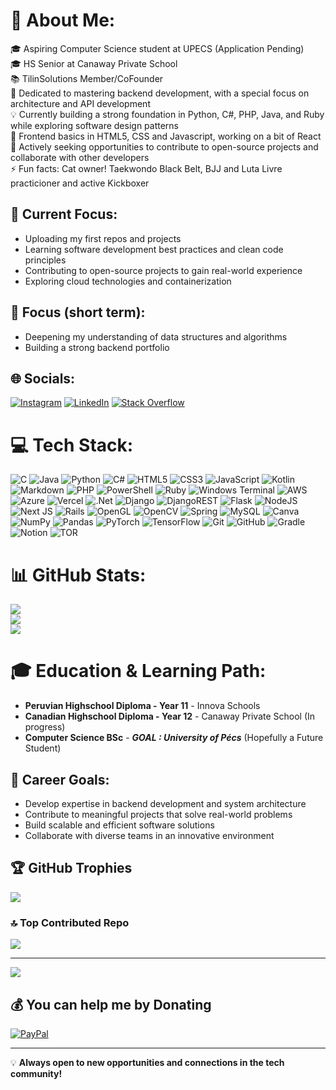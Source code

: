 # 💫 About Me:
🎓 Aspiring Computer Science student at UPECS (Application Pending)<br>
🎓 HS Senior at Canaway Private School<br>
📚 TilinSolutions Member/CoFounder<br>
🚀 Dedicated to mastering backend development, with a special focus on architecture and API development<br>
💡 Currently building a strong foundation in Python, C#, PHP, Java, and Ruby while exploring software design patterns<br>
🌱 Frontend basics in HTML5, CSS and Javascript, working on a bit of React<br>
👯 Actively seeking opportunities to contribute to open-source projects and collaborate with other developers<br>
⚡ Fun facts: Cat owner! Taekwondo Black Belt, BJJ and Luta Livre practicioner and active Kickboxer<br>

## 🎯 Current Focus:
- Uploading my first repos and projects
- Learning software development best practices and clean code principles
- Contributing to open-source projects to gain real-world experience
- Exploring cloud technologies and containerization

## 🎯 Focus (short term):
- Deepening my understanding of data structures and algorithms
- Building a strong backend portfolio
## 🌐 Socials:
[![Instagram](https://img.shields.io/badge/Instagram-%23E4405F.svg?logo=Instagram&logoColor=white)](https://instagram.com/polterwine_egoz) [![LinkedIn](https://img.shields.io/badge/LinkedIn-%230077B5.svg?logo=linkedin&logoColor=white)](https://linkedin.com/in/gabriel-gonzalez-polar-alanis) [![Stack Overflow](https://img.shields.io/badge/-Stackoverflow-FE7A16?logo=stack-overflow&logoColor=white)](https://stackoverflow.com/users/28932631) 

# 💻 Tech Stack:
![C](https://img.shields.io/badge/c-%2300599C.svg?style=plastic&logo=c&logoColor=white) ![Java](https://img.shields.io/badge/java-%23ED8B00.svg?style=plastic&logo=openjdk&logoColor=white) ![Python](https://img.shields.io/badge/python-3670A0?style=plastic&logo=python&logoColor=ffdd54) ![C#](https://img.shields.io/badge/c%23-%23239120.svg?style=plastic&logo=csharp&logoColor=white) ![HTML5](https://img.shields.io/badge/html5-%23E34F26.svg?style=plastic&logo=html5&logoColor=white) ![CSS3](https://img.shields.io/badge/css3-%231572B6.svg?style=plastic&logo=css3&logoColor=white) ![JavaScript](https://img.shields.io/badge/javascript-%23323330.svg?style=plastic&logo=javascript&logoColor=%23F7DF1E) ![Kotlin](https://img.shields.io/badge/kotlin-%237F52FF.svg?style=plastic&logo=kotlin&logoColor=white) ![Markdown](https://img.shields.io/badge/markdown-%23000000.svg?style=plastic&logo=markdown&logoColor=white) ![PHP](https://img.shields.io/badge/php-%23777BB4.svg?style=plastic&logo=php&logoColor=white) ![PowerShell](https://img.shields.io/badge/PowerShell-%235391FE.svg?style=plastic&logo=powershell&logoColor=white) ![Ruby](https://img.shields.io/badge/ruby-%23CC342D.svg?style=plastic&logo=ruby&logoColor=white) ![Windows Terminal](https://img.shields.io/badge/Windows%20Terminal-%234D4D4D.svg?style=plastic&logo=windows-terminal&logoColor=white) ![AWS](https://img.shields.io/badge/AWS-%23FF9900.svg?style=plastic&logo=amazon-aws&logoColor=white) ![Azure](https://img.shields.io/badge/azure-%230072C6.svg?style=plastic&logo=microsoftazure&logoColor=white) ![Vercel](https://img.shields.io/badge/vercel-%23000000.svg?style=plastic&logo=vercel&logoColor=white) ![.Net](https://img.shields.io/badge/.NET-5C2D91?style=plastic&logo=.net&logoColor=white) ![Django](https://img.shields.io/badge/django-%23092E20.svg?style=plastic&logo=django&logoColor=white) ![DjangoREST](https://img.shields.io/badge/DJANGO-REST-ff1709?style=plastic&logo=django&logoColor=white&color=ff1709&labelColor=gray) ![Flask](https://img.shields.io/badge/flask-%23000.svg?style=plastic&logo=flask&logoColor=white) ![NodeJS](https://img.shields.io/badge/node.js-6DA55F?style=plastic&logo=node.js&logoColor=white) ![Next JS](https://img.shields.io/badge/Next-black?style=plastic&logo=next.js&logoColor=white) ![Rails](https://img.shields.io/badge/rails-%23CC0000.svg?style=plastic&logo=ruby-on-rails&logoColor=white) ![OpenGL](https://img.shields.io/badge/OpenGL-%23FFFFFF.svg?style=plastic&logo=opengl) ![OpenCV](https://img.shields.io/badge/opencv-%23white.svg?style=plastic&logo=opencv&logoColor=white) ![Spring](https://img.shields.io/badge/spring-%236DB33F.svg?style=plastic&logo=spring&logoColor=white) ![MySQL](https://img.shields.io/badge/mysql-4479A1.svg?style=plastic&logo=mysql&logoColor=white) ![Canva](https://img.shields.io/badge/Canva-%2300C4CC.svg?style=plastic&logo=Canva&logoColor=white) ![NumPy](https://img.shields.io/badge/numpy-%23013243.svg?style=plastic&logo=numpy&logoColor=white) ![Pandas](https://img.shields.io/badge/pandas-%23150458.svg?style=plastic&logo=pandas&logoColor=white) ![PyTorch](https://img.shields.io/badge/PyTorch-%23EE4C2C.svg?style=plastic&logo=PyTorch&logoColor=white) ![TensorFlow](https://img.shields.io/badge/TensorFlow-%23FF6F00.svg?style=plastic&logo=TensorFlow&logoColor=white) ![Git](https://img.shields.io/badge/git-%23F05033.svg?style=plastic&logo=git&logoColor=white) ![GitHub](https://img.shields.io/badge/github-%23121011.svg?style=plastic&logo=github&logoColor=white) ![Gradle](https://img.shields.io/badge/Gradle-02303A.svg?style=plastic&logo=Gradle&logoColor=white) ![Notion](https://img.shields.io/badge/Notion-%23000000.svg?style=plastic&logo=notion&logoColor=white) ![TOR](https://img.shields.io/badge/tor-%237E4798.svg?style=plastic&logo=tor-project&logoColor=white)

# 📊 GitHub Stats:
![](https://github-readme-stats.vercel.app/api?username=vasodeaguua6611&theme=monokai&hide_border=false&include_all_commits=true&count_private=true)<br/>
![](https://github-readme-streak-stats.herokuapp.com/?user=vasodeaguua6611&theme=monokai&hide_border=false)<br/>
![](https://github-readme-stats.vercel.app/api/top-langs/?username=vasodeaguua6611&theme=monokai&hide_border=false&include_all_commits=true&count_private=true&layout=compact)

# 🎓 Education & Learning Path:
- **Peruvian Highschool Diploma - Year 11** - Innova Schools
- **Canadian Highschool Diploma - Year 12** - Canaway Private School (In progress)
- **Computer Science BSc** - ***GOAL : University of Pécs*** (Hopefully a Future Student)


## 🌟 Career Goals:
- Develop expertise in backend development and system architecture
- Contribute to meaningful projects that solve real-world problems
- Build scalable and efficient software solutions
- Collaborate with diverse teams in an innovative environment

## 🏆 GitHub Trophies
![](https://github-profile-trophy.vercel.app/?username=vasodeaguua6611&theme=monokai&no-frame=false&no-bg=false&margin-w=4)


### 🔝 Top Contributed Repo
![](https://github-contributor-stats.vercel.app/api?username=vasodeaguua6611&limit=5&theme=dark&combine_all_yearly_contributions=true)

---
[![](https://visitcount.itsvg.in/api?id=vasodeaguua6611&icon=2&color=0)](https://visitcount.itsvg.in)

## 💰 You can help me by Donating
[![PayPal](https://img.shields.io/badge/PayPal-00457C?style=for-the-badge&logo=paypal&logoColor=white)](https://paypal.me/https://www.paypal.com/paypalme/vasodeaguAa)

---
💡 **Always open to new opportunities and connections in the tech community!**
  
<!-- Proudly created with GPRM ( https://gprm.itsvg.in ) -->

